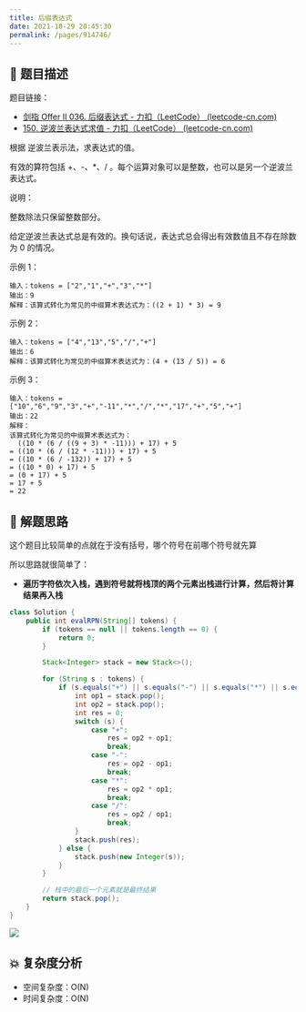 ```yaml
---
title: 后缀表达式
date: 2021-10-29 20:45:30
permalink: /pages/914746/
---
```


## 📃 题目描述

题目链接：

- [剑指 Offer II 036. 后缀表达式 - 力扣（LeetCode） (leetcode-cn.com)](https://leetcode-cn.com/problems/8Zf90G/)
- [150. 逆波兰表达式求值 - 力扣（LeetCode） (leetcode-cn.com)](https://leetcode-cn.com/problems/evaluate-reverse-polish-notation/)

根据 逆波兰表示法，求表达式的值。

有效的算符包括 +、-、*、/ 。每个运算对象可以是整数，也可以是另一个逆波兰表达式。

说明：

整数除法只保留整数部分。

给定逆波兰表达式总是有效的。换句话说，表达式总会得出有效数值且不存在除数为 0 的情况。


示例 1：

```
输入：tokens = ["2","1","+","3","*"]
输出：9
解释：该算式转化为常见的中缀算术表达式为：((2 + 1) * 3) = 9
```

示例 2：

```
输入：tokens = ["4","13","5","/","+"]
输出：6
解释：该算式转化为常见的中缀算术表达式为：(4 + (13 / 5)) = 6
```

示例 3：

```
输入：tokens = ["10","6","9","3","+","-11","*","/","*","17","+","5","+"]
输出：22
解释：
该算式转化为常见的中缀算术表达式为：
  ((10 * (6 / ((9 + 3) * -11))) + 17) + 5
= ((10 * (6 / (12 * -11))) + 17) + 5
= ((10 * (6 / -132)) + 17) + 5
= ((10 * 0) + 17) + 5
= (0 + 17) + 5
= 17 + 5
= 22
```

## 🔔 解题思路

这个题目比较简单的点就在于没有括号，哪个符号在前哪个符号就先算

所以思路就很简单了：

- **遍历字符依次入栈，遇到符号就将栈顶的两个元素出栈进行计算，然后将计算结果再入栈**


```java
class Solution {
    public int evalRPN(String[] tokens) {
        if (tokens == null || tokens.length == 0) {
            return 0;
        }

        Stack<Integer> stack = new Stack<>();

        for (String s : tokens) {
            if (s.equals("+") || s.equals("-") || s.equals("*") || s.equals("/")) {
                int op1 = stack.pop();
                int op2 = stack.pop();
                int res = 0;
                switch (s) {
                    case "+":
                        res = op2 + op1;
                        break;
                    case "-":
                        res = op2 - op1;
                        break;
                    case "*":
                        res = op2 * op1;
                        break;
                    case "/":
                        res = op2 / op1;
                        break;
                }
                stack.push(res);
            } else {
                stack.push(new Integer(s));
            }
        }

        // 栈中的最后一个元素就是最终结果
        return stack.pop();
    }
}
```

![](https://cs-wiki.oss-cn-shanghai.aliyuncs.com/img/20211029210707.png)

## 💥 复杂度分析

- 空间复杂度：O(N)
- 时间复杂度：O(N)

